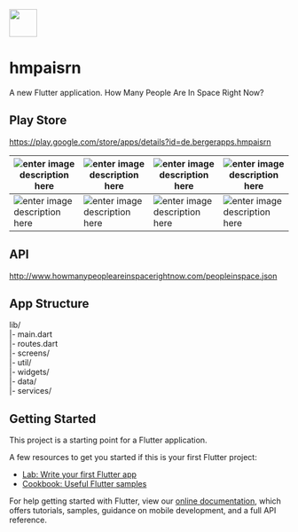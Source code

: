 <img src="https://i.imgur.com/OUOm3Y0.png" height="50" /> 

# hmpaisrn

A new Flutter application. How Many People Are In Space Right Now?

## Play Store
https://play.google.com/store/apps/details?id=de.bergerapps.hmpaisrn

| ![enter image description here](https://lh3.googleusercontent.com/5zIPNYpVzs8vZG3iUSwqC4Ltj3yk-Nyrvgg9JXvRqmpbmCxRe2Hw8S0tc2PUUjivET0=w450) | ![enter image description here](https://lh3.googleusercontent.com/f31RiEDVGyYQe4yXq0k_DswRjgkVpNrDc8Pwnhagrp13-xuqz3Q1espip_PDZ4fH3G4=w450) | ![enter image description here](https://lh3.googleusercontent.com/zJxnquq3R9Mczqw_In4o_b4havSirM9Ns-xb_kZ4OCqWm7-YQOKM-G59iK3rBHwVDA=w450) | ![enter image description here](https://lh3.googleusercontent.com/taZix8bdT2AixQ0wg_AhrEwZbuEjYU_eT7z0eDwwgM-9F9Q1nXsYpRSAyEYrtE75sQs=w450) |
|--|--|--|--|
| ![enter image description here](https://lh3.googleusercontent.com/-JEcVO3P250e094pnvORwfJ7InuyXCutS2Gjgfz8Uqj4AzLZgbrhjeo8XFtRBzE9Zx4=w450) | ![enter image description here](https://lh3.googleusercontent.com/MfTxZq5Q-px_i4Poas-RmqU7WFx3zOk4_Bqpk-fFpaxzTnrpiurOPvWZXM5OVKjWvlJt=w450) | ![enter image description here](https://lh3.googleusercontent.com/xQ7-bJViJq-vIAL3F066JjmQ7B2-EkH2qY5AF06Q8L4oOpavFNxNdmsZx5M3Ua0WnJNz=w450) | ![enter image description here](https://lh3.googleusercontent.com/0eyP5C93qz829TihWyVixYtpXhBm4k9i3CPlasKTwhn2_MsUtmisesXp0NiZoC9wtA=w450) |

## API
http://www.howmanypeopleareinspacerightnow.com/peopleinspace.json

## App Structure
lib/<br/>
|- main.dart<br/>
|- routes.dart<br/>
|- screens/<br/>
|- util/<br/>
|- widgets/<br/>
|- data/<br/>
|- services/<br/>

## Getting Started

This project is a starting point for a Flutter application.

A few resources to get you started if this is your first Flutter project:

- [Lab: Write your first Flutter app](https://flutter.io/docs/get-started/codelab)
- [Cookbook: Useful Flutter samples](https://flutter.io/docs/cookbook)

For help getting started with Flutter, view our 
[online documentation](https://flutter.io/docs), which offers tutorials, 
samples, guidance on mobile development, and a full API reference.
